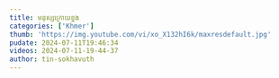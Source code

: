 ```yaml
---
title: មនុស្សក្រោយខ្នង
categories: ['Khmer']
thumb: 'https://img.youtube.com/vi/xo_X132hI6k/maxresdefault.jpg'
pudate: 2024-07-11T19:46:34
videos: 2024-07-11-19-44-37
author: tin-sokhavuth
---
```

